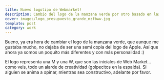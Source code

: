 ```yaml
---
title: Nuevo logotipo de Webmarket!
description: Cambio del logo de la manzana verde por otro basado en las iniciales de Webmarket
cover: images/logo_presupuesto_grande_nzfbww.jpg
template: post
category: work
---
```


Bueno, ya era hora de cambiar el logo de la manzana verde, que aunque me gustaba mucho, no dejaba de ser una semi copia del logo de Apple. Así que ahora ya somos un poquito más diferentes y con más personalidad :)

El logo representa una M y una W, que son las iniciales de Web Market… como veis, todo un alarde de creatividad (golpecitos en la espalda). Si alguien se anima a opinar, mientras sea constructivo, adelante por favor.
